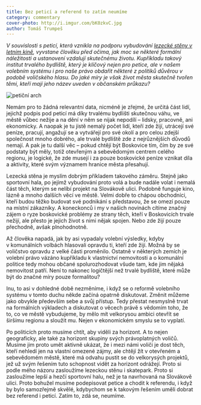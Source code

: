 ```yaml
---
title: Bez peticí a referend to zatím neumíme
category: commentary
cover-photo: http://i.imgur.com/bK0zkvC.jpg
author: Tomáš Trumpeš
---
```


*V souvislosti s peticí, která vznikla na podporu vybudování [lezecké stěny v letním kině](http://stenaboskovice.cz), vyvstane člověku před očima, jak moc se některé formální náležitosti a ustanovení vzdalují skutečnému životu. Kupříkladu takový institut trvalého bydliště, který je klíčový nejen pro petice, ale v našem volebním systému i pro naše právo obdařit některé z politiků důvěrou v podobě voličského hlasu. Do jaké míry je však život města skutečně tvořen těmi, kteří mají jeho název uveden v občanském průkazu?*

<img src="http://i.imgur.com/bK0zkvC.jpg" alt="petiční arch" class="img-responsive">

Nemám pro to žádná relevantní data, nicméně je zřejmé, že určitá část lidí, jejichž podpis pod peticí má díky trvalému bydlišti skutečnou váhu, ve městě vůbec nežije a na dění v něm se nijak nepodílí – lidsky, pracovně, ani ekonomicky. A naopak je tu jistě nemalý počet lidí, kteří zde žijí, utrácejí své peníze, pracují, angažují se a vytvářejí pro své okolí a pro celou zdejší společnost mnoho dobrého, ale trvalé bydliště zde z nejrůznějších důvodů nemají. A pak je tu další věc – pokud chtějí být Boskovice tím, čím by ze své podstaty být měly, totiž otevřeným a sebevědomým centrem celého regionu, je logické, že zde musejí i za pouze boskovické peníze vznikat díla a aktivity, které svým významem hranice města přesahují.

Lezecká stěna je myslím dobrým příkladem takového záměru. Stejně jako sportovní hala, po jejímž vybudování proto volá a bude nadále volat i nemalá část těch, kterým se nelíbí projekt na Slovákově ulici. Podobně funguje kino, lázně a mnoho dalších věcí ve městě. Velmi dobře to chápou obchodníci, kteří budou těžko budovat své podnikání s představou, že se omezí pouze na místní zákazníky. A koneckonců i my v našich novinách cítíme značný zájem o ryze boskovické problémy ze strany těch, kteří v Boskovicích trvale nežijí, ale přesto je jejich život s nimi nějak spojen. Nebo zde žijí pouze přechodně, avšak plnohodnotně.

Až člověka napadá, jak by asi vypadaly volební výsledky, kdyby v komunálních volbách hlasovali opravdu ti, kteří zde žijí. Možná by se voličstvo opravdu z velké části proměnilo. Ostatně v některých zemích je volební právo vázáno kupříkladu k vlastnictví nemovitosti a o komunální politice tedy mohou občané spolurozhodovat všude tam, kde jim nějaká nemovitost patří. Není to nakonec logičtější než trvalé bydliště, které může být do značné míry pouze formalitou?

Inu, to asi v dohledné době nezměníme, i když se o reformě volebního systému v tomto duchu někde začíná opatrně diskutovat. Změnit můžeme jako obvykle především sebe a svůj přístup. Tedy přestat nesmyslně trvat na formálních výkladech a diskutovat o věcech právě s vědomím toho, že to, co ve městě vybudujeme, by mělo mít velkorysou ambici otevřít se širšímu regionu a sloužit mu. Nejen v ekonomickém smyslu se to vyplatí.

Po politicích proto musíme chtít, aby viděli za horizont. A to nejen geograficky, ale také za horizont skupiny svých právoplatných voličů. Musíme jim proto umět aktivně ukázat, že i mezi námi voliči je dost těch, kteří nehledí jen na vlastní omezené zájmy, ale chtějí žít v otevřeném a sebevědomém městě, které má odvahu pustit se do velkorysých projektů, jež už svým řešením tuto schopnost vidět za horizont odrážejí. Proto si podle mého názoru zasloužíme lezeckou stěnu i skatepark. Proto si zasloužíme lepší a hezčí sportovní halu, než je ta navrhovaná na Slovákově ulici. Proto bohužel musíme podepisovat petice a chodit k referendu, i když by bylo samozřejmě skvělé, kdybychom se k takovým řešením uměli dobrat bez referend i peticí. Zatím to, zdá se, neumíme.
